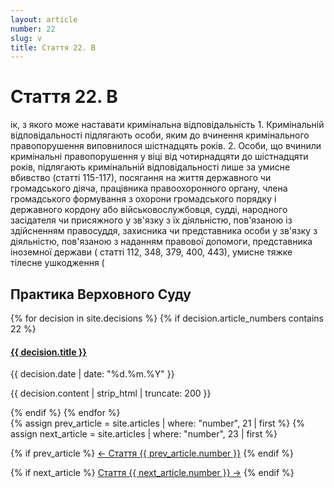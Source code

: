 ```yaml
---
layout: article
number: 22
slug: v
title: Стаття 22. В
---
```


# Стаття 22. В

ік, з якого може наставати кримінальна відповідальність 1. Кримінальній відповідальності підлягають особи, яким до вчинення кримінального правопорушення виповнилося шістнадцять років. 2. Особи, що вчинили кримінальні правопорушення у віці від чотирнадцяти до шістнадцяти років, підлягають кримінальній відповідальності лише за умисне вбивство (статті 115-117), посягання на життя державного чи громадського діяча, працівника правоохоронного органу, члена громадського формування з охорони громадського порядку і державного кордону або військовослужбовця, судді, народного засідателя чи присяжного у зв'язку з їх діяльністю, пов'язаною із здійсненням правосуддя, захисника чи представника особи у зв'язку з діяльністю, пов'язаною з наданням правової допомоги, представника іноземної держави ( статті 112, 348, 379, 400, 443), умисне тяжке тілесне ушкодження (

## Практика Верховного Суду

<div class="decisions-container">
{% for decision in site.decisions %}
  {% if decision.article_numbers contains 22 %}
    <div class="decision-item">
      <h4><a href="{{ decision.url }}">{{ decision.title }}</a></h4>
      <p class="decision-date">{{ decision.date | date: "%d.%m.%Y" }}</p>
      <p class="decision-excerpt">{{ decision.content | strip_html | truncate: 200 }}</p>
    </div>
  {% endif %}
{% endfor %}
</div>

<div class="article-navigation">
  {% assign prev_article = site.articles | where: "number", 21 | first %}
  {% assign next_article = site.articles | where: "number", 23 | first %}
  
  {% if prev_article %}
    <a href="{{ prev_article.url }}" class="prev-article">← Стаття {{ prev_article.number }}</a>
  {% endif %}
  
  {% if next_article %}
    <a href="{{ next_article.url }}" class="next-article">Стаття {{ next_article.number }} →</a>
  {% endif %}
</div>
